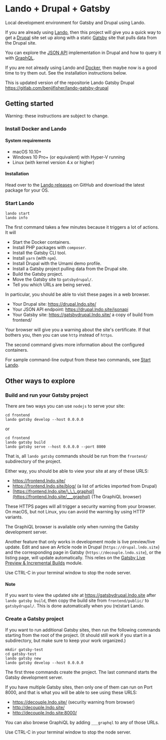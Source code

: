 # Lando + Drupal + Gatsby

Local development environment for Gatsby and Drupal using Lando.

If you are already using
[Lando](https://docs.devwithlando.io/),
then this project will give you a quick way to get a
[Drupal](https://www.drupal.org/)
site set up along with a static
[Gatsby](https://www.gatsbyjs.org/)
site that pulls data from the Drupal site.

You can explore the
[JSON API](https://jsonapi.org/)
implementation in Drupal and how to query it with
[GraphQL](https://graphql.org/).

If you are not already using Lando and
[Docker](https://www.docker.com/),
then maybe now is a good time to try them out.
See the installation instructions below.

This is updated version of the repositorie Lando Gatsby Drupal
https://gitlab.com/benjifisher/lando-gatsby-drupal

## Getting started

Warning: these instructions are subject to change.

### Install Docker and Lando

#### System requirements

- macOS 10.10+
- Windows 10 Pro+ (or equivalent) with Hyper-V running
- Linux (with kernel version 4.x or higher)


#### Installation

Head over to the
[Lando releases](https://github.com/lando/lando/releases)
on GitHub and download the latest package for your OS.


### Start Lando

```
lando start
lando info
```

The first command takes a few minutes because it triggers a lot of actions.
It will

- Start the Docker containers.
- Install PHP packages with `composer`.
- Install the Gatsby CLI tool.
- Install `yarn` (with `npm`).
- Install Drupal with the Umami demo profile.
- Install a Gatsby project pulling data from the Drupal site.
- Build the Gatsby project.
- Move the Gatsby site to `gatsbydrupal/`.
- Tell you which URLs are being served.

In particular, you should be able to visit these pages in a web browser.

- Your Drupal site: https://drupal.lndo.site/
- Your JSON API endpoint: https://drupal.lndo.site/jsonapi
- Your Gatsby site: https://gatsbydrupal.lndo.site/ a copy of build from frontend/

Your browser will give you a warning about the site's certificate.
If that bothers you, then you can use `http` instead of `https`.

The second command gives more information about the configured containers.

For sample command-line output from these two commands, see
[Start Lando](docs/lando-start-log.md).

## Other ways to explore

### Build and run your Gatsby project

There are two ways you can use `nodejs` to serve your site:

```
cd frontend
lando gatsby develop --host 0.0.0.0
```

or

```
cd frontend
lando gatsby build
lando gatsby serve --host 0.0.0.0 --port 8000
```

That is, all `lando gatsby` commands should be run from the `frontend/`
subdirectory of the project.

Either way, you should be able to view your site at any of these URLS:

- https://frontend.lndo.site/
- https://frontend.lndo.site/blog/ (a list of articles imported from Drupal)
- [https://frontend.lndo.site/\_\_\_graphql](https://frontend.lndo.site/___graphql)
  (The GraphiQL browser)

These HTTPS pages will all trigger a security warning from your browser.
On macOS, but not Linux, you can avoid the warning by using HTTP variants.

The GraphiQL browser is available only when running the Gatsby development
server.

Another feature that only works in development mode is live preview/live update.
Edit and save an Article node in Drupal (`https://drupal.lndo.site`) and the
corresponding page in Gatsby (`https://decouple.lndo.site`), or the listing
page, will update automatically. This relies on the
[Gatsby Live Preview & Incremental Builds](https://www.drupal.org/project/gatsby) module.

Use CTRL-C in your terminal window to stop the node server.

#### Note

If you want to view the updated site at https://gatsbydrupal.lndo.site
after `lando gatsby build`, then copy the build site from `frontend/public/` to
`gatsbydrupal/`. This is done automatically when you (re)start Lando.

### Create a Gatsby project

If you want to run additional Gatsby sites, then run the following commands
starting from the root of the project.
(It should still work if you start in a subdirectory, but make sure to keep
your work organized.)

```
mkdir gatsby-test
cd gatsby-test
lando gatsby new
lando gatsby develop --host 0.0.0.0
```

The first three commands create the project.
The last command starts the Gatsby development server.

If you have multiple Gatsby sites, then only one of them can run on Port 8000,
and that is what you will be able to see using these URLS:

- https://decouple.lndo.site/ (security warning from browser)
- http://decouple.lndo.site/
- http://decouple.lndo.site:8000/

You can also browse GraphiQL by adding `___graphql` to any of those URLs.

Use CTRL-C in your terminal window to stop the node server.

